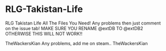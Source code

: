 # RLG-Takistan-Life
RLG Takistan Life All The Files You Need!
Any problems then just comment on the issue tab!
MAKE SURE YOU RENAME @extDB TO @extDB2 OTHERWISE THIS WILL NOT WORK!! 

TheWackersKian
Any problems, add me on steam..
TheWackersKian
